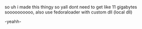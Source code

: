 so uh i made this thingy so yall dont need to get like 11 gigabytes soooooooooo, also use fedoraloader with custom dll (local dll)

-yeahh-
